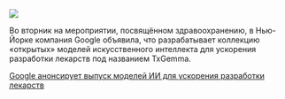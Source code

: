 <!--2025-03-18 13:39:17-->
<div class="yb">
  <div class="rss smaller1 habr"><img src="https://habrastorage.org/getpro/habr/upload_files/f26/0f5/31f/f260f531febf3140f8c0313b45221f5e.jpg" /><p>Во вторник на мероприятии, посвящённом здравоохранению, в Нью-Йорке компания Google объявила, что разрабатывает коллекцию «открытых» моделей искусственного интеллекта для ускорения разработки лекарств под названием TxGemma.</p><p></p> <a... <br><a class="light" href="https://habr.com/ru/companies/bothub/news/891992/?utm_source=habrahabr&utm_medium=rss&utm_campaign=891992">Google анонсирует выпуск моделей ИИ для ускорения разработки лекарств</a></div>
</div>
